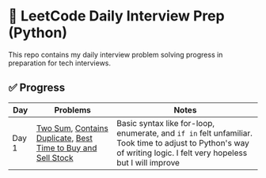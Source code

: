 # 🧠 LeetCode Daily Interview Prep (Python)

This repo contains my daily interview problem solving progress in preparation for tech interviews.

## ✅ Progress

| Day   | Problems                                                                                                                                                                   | Notes                                                                                                                                                             |
| ----- | -------------------------------------------------------------------------------------------------------------------------------------------------------------------------- | ----------------------------------------------------------------------------------------------------------------------------------------------------------------- |
| Day 1 | [Two Sum](./day1/001-two-sum.py), [Contains Duplicate](./day1/217-contains-duplicate.py), [Best Time to Buy and Sell Stock](./day1/121-best-time-to-buy-and-sell-stock.py) | Basic syntax like for-loop, enumerate, and `if in` felt unfamiliar. Took time to adjust to Python's way of writing logic. I felt very hopeless but I will improve |
